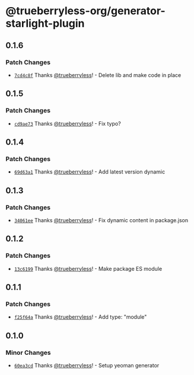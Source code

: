 # @trueberryless-org/generator-starlight-plugin

## 0.1.6

### Patch Changes

- [`7cd4c8f`](https://github.com/trueberryless-org/generator-starlight-plugin/commit/7cd4c8f8d5a436fcd885cbed553ffe73a1763e75) Thanks [@trueberryless](https://github.com/trueberryless)! - Delete lib and make code in place

## 0.1.5

### Patch Changes

- [`cd9ae73`](https://github.com/trueberryless-org/generator-starlight-plugin/commit/cd9ae73744e36c58028c894ecb288482deb04db5) Thanks [@trueberryless](https://github.com/trueberryless)! - Fix typo?

## 0.1.4

### Patch Changes

- [`69d63a1`](https://github.com/trueberryless-org/generator-starlight-plugin/commit/69d63a187a1b7425c24bf5adabd47d2a342e1dc6) Thanks [@trueberryless](https://github.com/trueberryless)! - Add latest version dynamic

## 0.1.3

### Patch Changes

- [`34061ee`](https://github.com/trueberryless-org/generator-starlight-plugin/commit/34061ee245be05590b005b7835fd4d1fa37ddf30) Thanks [@trueberryless](https://github.com/trueberryless)! - Fix dynamic content in package.json

## 0.1.2

### Patch Changes

- [`13c6199`](https://github.com/trueberryless-org/generator-starlight-plugin/commit/13c619908d9e952c65ddff41c70e4a3ca7a0afbf) Thanks [@trueberryless](https://github.com/trueberryless)! - Make package ES module

## 0.1.1

### Patch Changes

- [`f25f64a`](https://github.com/trueberryless-org/generator-starlight-plugin/commit/f25f64adc723927c4ef6d5e3b9c4f48b38dd974d) Thanks [@trueberryless](https://github.com/trueberryless)! - Add type: "module"

## 0.1.0

### Minor Changes

- [`60ea3cd`](https://github.com/trueberryless-org/generator-starlight-plugin/commit/60ea3cddffcd47974b3d36aee27520ca430e1cf1) Thanks [@trueberryless](https://github.com/trueberryless)! - Setup yeoman generator
